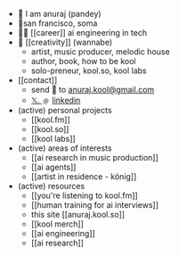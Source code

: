 - 👋 I am anuraj (pandey)
- 📍san francisco, soma
- 🧑‍💻 [[career]] ai engineering in tech
- 🎹 [[creativity]] (wannabe)
	- artist, music producer, melodic house
	- author, book, how to be kool
	- solo-preneur, kool.so, kool labs
- [[contact]]
	- send 👋 to anuraj.kool@gmail.com
	- [𝕏.  ](https://x.com/anuraj_kool) ﹫ [linkedin](https://www.linkedin.com/in/anuraj-pandey-5749b48/)
- (active) personal projects
	- [[kool.fm]]
	- [[kool.so]]
	- [[kool labs]]
- (active) areas of interests
	- [[ai research in music production]]
	- [[ai agents]]
	- [[artist in residence - könig]]
- (active) resources
	- [[you're listening to kool.fm]]
	- [[human training for ai interviews]]
	- this site [[anuraj.kool.so]]
	- [[kool merch]]
	- [[ai engineering]]
	- [[ai research]]